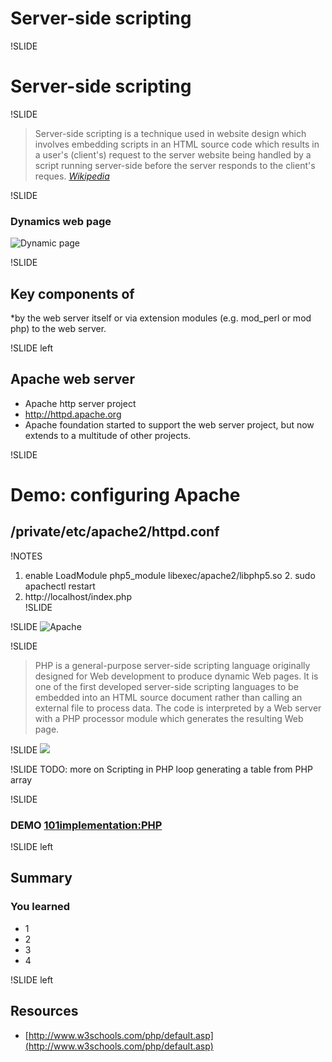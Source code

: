 # Server-side scripting

!SLIDE
# Server-side scripting

!SLIDE
>Server-side scripting is a technique used in website design which involves embedding scripts in an HTML source code which results in a user's (client's) request to the server website being handled by a script running server-side before the server responds to the client's reques. [*Wikipedia*](http://en.wikipedia.org/wiki/Server-side_scripting)

!SLIDE
### Dynamics web page
![Dynamic page](images/Scheme_dynamic_page_en.svg)

!SLIDE
## Key components of 
*by the web server itself or via extension modules (e.g. mod_perl or mod php) to the web server.

!SLIDE left
## Apache web server
* Apache http server project
* http://httpd.apache.org
* Apache foundation started to support the web server project, but now extends to a multitude of other projects.

!SLIDE
# Demo: configuring Apache
## /private/etc/apache2/httpd.conf

!NOTES
1. enable LoadModule php5_module libexec/apache2/libphp5.so          2. sudo apachectl restart
3. http://localhost/index.php                                         
!SLIDE
                                                                     
!SLIDE
![Apache](images/apache.png)

!SLIDE
>PHP is a general-purpose server-side scripting language originally designed for Web development to produce dynamic Web pages. It is one of the first developed server-side scripting languages to be embedded into an HTML source document rather than calling an external file to process data. The code is interpreted by a Web server with a PHP processor module which generates the resulting Web page.

!SLIDE
![](images/webProg/php1.png)

!SLIDE
TODO: more on Scripting in PHP
loop generating a table from PHP array

!SLIDE 
### DEMO [101implementation:PHP](http://101companies.org/index.php/101implementation:php)

!SLIDE left
## Summary
### You learned
* 1
* 2
* 3
* 4

!SLIDE left
## Resources
* [http://www.w3schools.com/php/default.asp](http://www.w3schools.com/php/default.asp)
